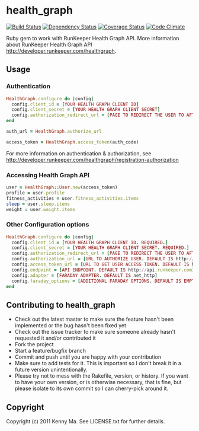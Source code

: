 # health_graph

[![Build
Status](https://travis-ci.org/endoze/health_graph.png?branch=master)](https://travis-ci.org/endoze/health_graph)
[![Dependency
Status](https://gemnasium.com/endoze/health_graph.png)](https://gemnasium.com/endoze/health_graph)
[![Coverage
Status](https://coveralls.io/repos/endoze/health_graph/badge.png?branch=master)](https://coveralls.io/r/endoze/health_graph?branch=master)
[![Code
Climate](https://codeclimate.com/github/endoze/health_graph.png)](https://codeclimate.com/github/endoze/health_graph)

Ruby gem to work with RunKeeper Health Graph API.  More information about RunKeeper Health Graph API http://developer.runkeeper.com/healthgraph.

## Usage

### Authentication

```ruby
HealthGraph.configure do |config|
  config.client_id = [YOUR HEALTH GRAPH CLIENT ID]
  config.client_secret = [YOUR HEALTH GRAPH CLIENT SECRET]
  config.authorization_redirect_url = [PAGE TO REDIRECT THE USER TO AFTER AUTH]
end

auth_url = HealthGraph.authorize_url

access_token = HealthGraph.access_token(auth_code)
```

For more information on authentication & authorization, see http://developer.runkeeper.com/healthgraph/registration-authorization 

### Accessing Health Graph API

```ruby
user = HealthGraph::User.new(access_token)
profile = user.profile
fitness_activities = user.fitness_activities.items
sleep = user.sleep.items
weight = user.weight.items
```
### Other Configuration options

```ruby
HealthGraph.configure do |config|
  config.client_id = [YOUR HEALTH GRAPH CLIENT ID. REQUIRED.]
  config.client_secret = [YOUR HEALTH GRAPH CLIENT SECRET. REQUIRED.]
  config.authorization_redirect_url = [PAGE TO REDIRECT THE USER TO AFTER AUTH. REQUIRED.]
  config.authorization_url = [URL TO AUTHORIZE USER. DEFAULT IS http://runkeeper.com/apps/authorize]
  config.access_token_url = [URL TO GET USER ACCESS TOKEN. DEFAULT IS http://runkeeper.com/apps/token]  
  config.endpoint = [API ENDPOINT. DEFAULT IS http://api.runkeeper.com]
  config.adapter = [FARADAY ADAPTER. DEFAULT IS net_http]
  config.faraday_options = [ADDITIONAL FARADAY OPTIONS. DEFAULT IS EMPTY.]
end
```

## Contributing to health_graph
 
* Check out the latest master to make sure the feature hasn't been implemented or the bug hasn't been fixed yet
* Check out the issue tracker to make sure someone already hasn't requested it and/or contributed it
* Fork the project
* Start a feature/bugfix branch
* Commit and push until you are happy with your contribution
* Make sure to add tests for it. This is important so I don't break it in a future version unintentionally.
* Please try not to mess with the Rakefile, version, or history. If you want to have your own version, or is otherwise necessary, that is fine, but please isolate to its own commit so I can cherry-pick around it.

## Copyright

Copyright (c) 2011 Kenny Ma. See LICENSE.txt for
further details.


